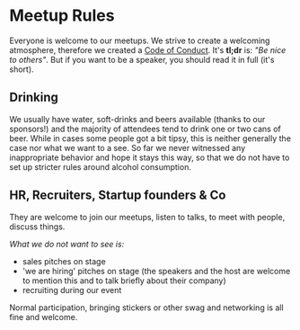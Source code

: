 # Meetup Rules

Everyone is welcome to our meetups. We strive to create a welcoming atmosphere, therefore we created a [Code of Conduct](https://github.com/RubyAndFriends/code_of_conduct). It's **tl;dr** is: _"Be nice to others"_. But if you want to be a speaker, you should read it in full (it's short).

## Drinking

We usually have water, soft-drinks and beers available (thanks to our sponsors!) and the majority of attendees tend to drink one or two cans of beer. While in cases some people got a bit tipsy, this is neither generally the case nor what we want to a see. So far we never witnessed any inappropriate behavior and hope it stays this way, so that we do not have to set up stricter rules around alcohol consumption.

## HR, Recruiters, Startup founders & Co

They are welcome to join our meetups, listen to talks, to meet with people, discuss things.

*What we do not want to see is:*

* sales pitches on stage
* 'we are hiring' pitches on stage (the speakers and the host are welcome to mention this and to talk briefly about their company)
* recruiting during our event

Normal participation, bringing stickers or other swag and networking is all fine and welcome.


